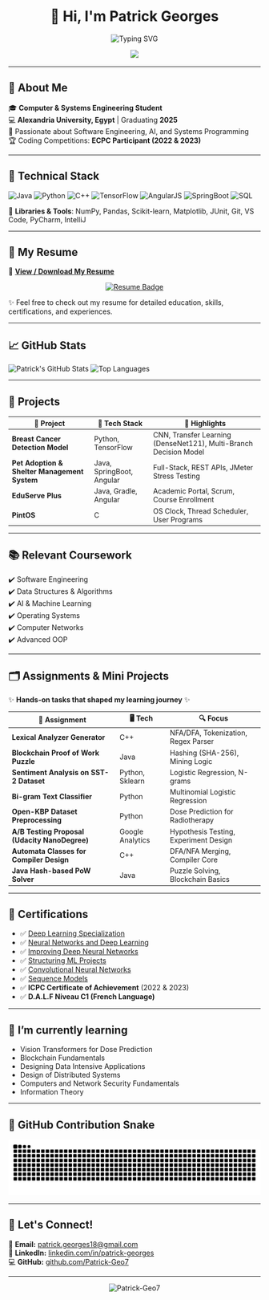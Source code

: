 <h1 align="center">👋 Hi, I'm Patrick Georges</h1>
<p align="center">
  <img src="https://readme-typing-svg.herokuapp.com?font=Fira+Code&size=24&pause=1000&color=4A90E2&center=true&width=800&lines=Software+Engineer+%7C+AI+Enthusiast;Deep+Learning+and+Systems+Lover;Let's+Build+Something+Great!" alt="Typing SVG" />
</p>

<p align="center">
  <img src="https://media.giphy.com/media/qgQUggAC3Pfv687qPC/giphy.gif" width="300" />
</p>

---

## 📍 About Me

🎓 **Computer & Systems Engineering Student**  
💻 **Alexandria University, Egypt** | Graduating **2025**  
🔬 Passionate about Software Engineering, AI, and Systems Programming  
🏆 Coding Competitions: **ECPC Participant (2022 & 2023)**

---

## 💼 Technical Stack

![Java](https://img.shields.io/badge/Java-ED8B00?style=for-the-badge&logo=java&logoColor=white)
![Python](https://img.shields.io/badge/Python-3670A0?style=for-the-badge&logo=python&logoColor=yellow)
![C++](https://img.shields.io/badge/C%2B%2B-00599C?style=for-the-badge&logo=c%2B%2B&logoColor=white)
![TensorFlow](https://img.shields.io/badge/TensorFlow-FF6F00?style=for-the-badge&logo=tensorflow&logoColor=white)
![AngularJS](https://img.shields.io/badge/AngularJS-E23237?style=for-the-badge&logo=angularjs&logoColor=white)
![SpringBoot](https://img.shields.io/badge/SpringBoot-6DB33F?style=for-the-badge&logo=springboot&logoColor=white)
![SQL](https://img.shields.io/badge/SQL-4479A1?style=for-the-badge&logo=mysql&logoColor=white)

🧠 **Libraries & Tools**: NumPy, Pandas, Scikit-learn, Matplotlib, JUnit, Git, VS Code, PyCharm, IntelliJ

---
## 📄 My Resume

🎯 **[View / Download My Resume](https://drive.google.com/file/d/your_resume_link/view?usp=sharing)**

<p align="center">
  <a href="https://drive.google.com/file/d/110Y2c0ou2tbwDSJSsynJa7w1gRy4WPgd/view?usp=sharing" target="_blank">
    <img src="https://img.shields.io/badge/Download%20Resume-blue?style=for-the-badge&logo=googledrive&logoColor=white" alt="Resume Badge"/>
  </a>
</p>

✨ Feel free to check out my resume for detailed education, skills, certifications, and experiences.

---

## 📈 GitHub Stats

![Patrick's GitHub Stats](https://github-readme-stats.vercel.app/api?username=Patrick-Geo7&show_icons=true&theme=tokyonight)
![Top Languages](https://github-readme-stats.vercel.app/api/top-langs/?username=Patrick-Geo7&layout=compact&theme=tokyonight)

---

## 🚀 Projects

| 📝 Project | 🔧 Tech Stack | 📌 Highlights |
|-----------|-------------|--------------|
| **Breast Cancer Detection Model** | Python, TensorFlow | CNN, Transfer Learning (DenseNet121), Multi-Branch Decision Model |
| **Pet Adoption & Shelter Management System** | Java, SpringBoot, Angular | Full-Stack, REST APIs, JMeter Stress Testing |
| **EduServe Plus** | Java, Gradle, Angular | Academic Portal, Scrum, Course Enrollment |
| **PintOS** | C | OS Clock, Thread Scheduler, User Programs |

---

## 📚 Relevant Coursework
✔️ Software Engineering  
✔️ Data Structures & Algorithms  
✔️ AI & Machine Learning  
✔️ Operating Systems  
✔️ Computer Networks  
✔️ Advanced OOP

---

## 🗂️ Assignments & Mini Projects

✨ **Hands-on tasks that shaped my learning journey** ✨

| 🔨 Assignment | 🖥️ Tech | 🔍 Focus |
|--------------|--------|---------|
| **Lexical Analyzer Generator** | C++ | NFA/DFA, Tokenization, Regex Parser |
| **Blockchain Proof of Work Puzzle** | Java | Hashing (SHA-256), Mining Logic |
| **Sentiment Analysis on SST-2 Dataset** | Python, Sklearn | Logistic Regression, N-grams |
| **Bi-gram Text Classifier** | Python | Multinomial Logistic Regression |
| **Open-KBP Dataset Preprocessing** | Python | Dose Prediction for Radiotherapy |
| **A/B Testing Proposal (Udacity NanoDegree)** | Google Analytics | Hypothesis Testing, Experiment Design |
| **Automata Classes for Compiler Design** | C++ | DFA/NFA Merging, Compiler Core |
| **Java Hash-based PoW Solver** | Java | Puzzle Solving, Blockchain Basics |

---

## 🏅 Certifications
- ✅ [Deep Learning Specialization](https://coursera.org/verify/4AH5SDGG3RDK)
- ✅ [Neural Networks and Deep Learning](https://coursera.org/verify/4AH5SDGG3RDK)
- ✅ [Improving Deep Neural Networks](https://coursera.org/verify/5Z58DAPYERQL)
- ✅ [Structuring ML Projects](https://coursera.org/verify/RFTQTHHFWUD6)
- ✅ [Convolutional Neural Networks](https://coursera.org/verify/IOWWXRKG8T4C)
- ✅ [Sequence Models](https://coursera.org/verify/A4009EYIQUJK)
- ✅ **ICPC Certificate of Achievement** (2022 & 2023)
- ✅ **D.A.L.F Niveau C1 (French Language)**

---

## 🌱 I’m currently learning
- Vision Transformers for Dose Prediction
- Blockchain Fundamentals
- Designing Data Intensive Applications
- Design of Distributed Systems
- Computers and Network Security Fundamentals
- Information Theory
---

## 🐍 GitHub Contribution Snake

![Snake animation](https://raw.githubusercontent.com/Patrick-Geo7/Patrick-Geo7/output/github-contribution-grid-snake.svg)


---

## 🤝 Let's Connect!

📩 **Email:** [patrick.georges18@gmail.com](mailto:patrick.georges18@gmail.com)  
💼 **LinkedIn:** [linkedin.com/in/patrick-georges](https://linkedin.com/in/patrick-georges)  
💻 **GitHub:** [github.com/Patrick-Geo7](https://github.com/Patrick-Geo7)

---

<p align="center">
  <img src="https://komarev.com/ghpvc/?username=Patrick-Geo7&label=Profile%20views&color=0e75b6&style=flat" alt="Patrick-Geo7" />
</p>
